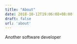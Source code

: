 ```yaml
---
title: "About"
date: 2018-10-12T19:06:08+08:00
draft: false
url: 'about'
---
```


Another software developer

